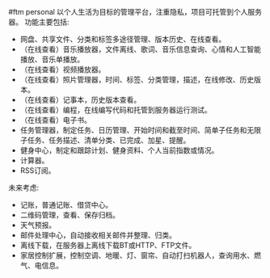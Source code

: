 #ftm personal
以个人生活为目标的管理平台，注重隐私，项目可托管到个人服务器。
功能主要包括:
* 网盘、共享文件、分类和标签多途径管理、版本历史、在线查看。
* （在线查看）音乐播放器，文件离线、歌词、音乐信息查询、心情和人工智能播放、音乐单播放。
* （在线查看）视频播放器。
* （在线查看）照片管理器，时间、标签、分类管理，描述，在线修改、历史版本。
* （在线查看）记事本，历史版本查看。
* （在线查看）编程，在线编写代码和托管到服务器运行测试。
* （在线查看）电子书。
* 任务管理器，制定任务、日历管理、开始时间和截至时间、简单子任务和无限子任务、任务描述、清单分类、已完成、加星、提醒。
* 健身中心，制定和跟踪计划、健身资料、个人当前指数或情况。
* 计算器。
* RSS订阅。

未来考虑:
* 记账，普通记账、借贷中心。
* 二维码管理，查看、保存归档。
* 天气预报。
* 邮件处理中心，自动接收相关邮件并整理、归类。
* 离线下载，在服务器上离线下载BT或HTTP、FTP文件。
* 家居控制扩展，控制空调、地暖、灯、窗帘、自动打扫机器人，查询用水、燃气、电信息。